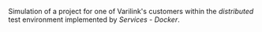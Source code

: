 Simulation of a project for one of Varilink's customers within the *distributed* test environment implemented by *Services - Docker*.